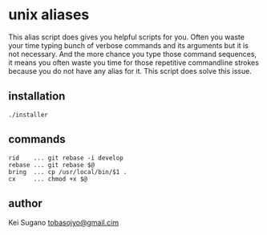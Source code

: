 # unix aliases

This alias script does gives you helpful scripts for you.
Often you waste your time typing bunch of verbose commands and its
arguments but it is not necessary.
And the more chance you type those command sequences, it means you
often waste you time for those repetitive commandline strokes because
you do not have any alias for it.
This script does solve this issue.

## installation

```
./installer
```

## commands

```
rid    ... git rebase -i develop
rebase ... git rebase $@
bring  ... cp /usr/local/bin/$1 .
cx     ... chmod +x $@ 
```

## author

Kei Sugano tobasojyo@gmail.cim
